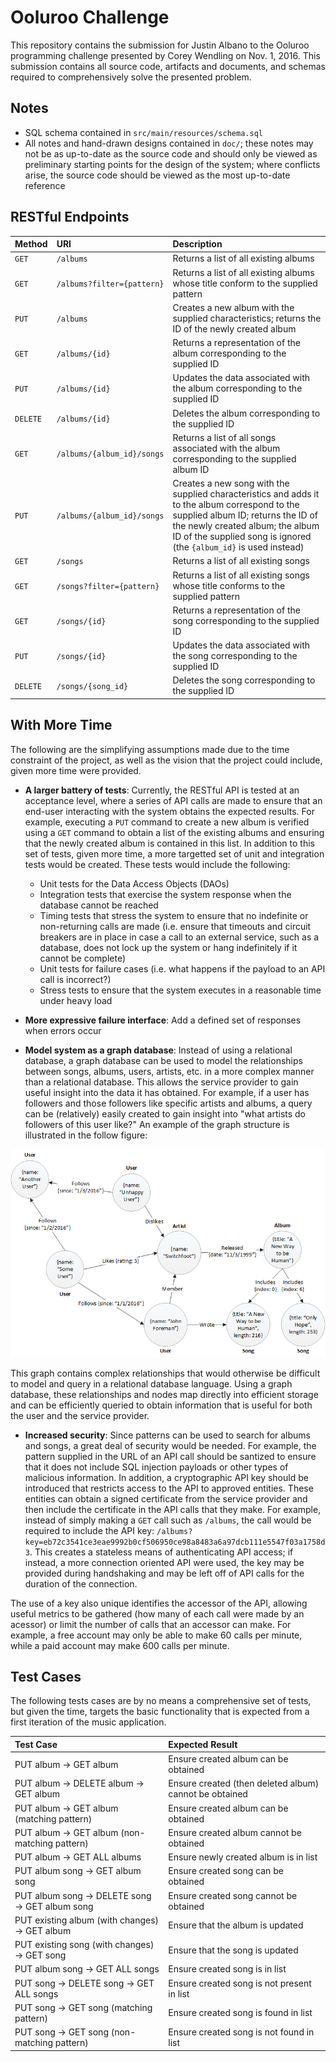 # Ooluroo Challenge
This repository contains the submission for Justin Albano to the Ooluroo programming challenge presented by Corey Wendling on Nov. 1, 2016. This submission contains all source code, artifacts and documents, and schemas required to comprehensively solve the presented problem.

## Notes
 - SQL schema contained in `src/main/resources/schema.sql`
 - All notes and hand-drawn designs contained in `doc/`; these notes may not be as up-to-date as the source code and should only be viewed as preliminary starting points for the design of the system; where conflicts arise, the source code should be viewed as the most up-to-date reference

## RESTful Endpoints
| Method        | URI           | Description  |
|:-------------|:-------------|:-----|
| `GET` | `/albums` | Returns a list of all existing albums |
| `GET` | `/albums?filter={pattern}` | Returns a list of all existing albums whose title conform to the supplied pattern |
| `PUT` | `/albums` | Creates a new album with the supplied characteristics; returns the ID of the newly created album |
| `GET` | `/albums/{id}` | Returns a representation of the album corresponding to the supplied ID |
| `PUT` | `/albums/{id}` | Updates the data associated with the album corresponding to the supplied ID |
| `DELETE` | `/albums/{id}` | Deletes the album corresponding to the supplied ID |
| `GET` | `/albums/{album_id}/songs` | Returns a list of all songs associated with the album corresponding to the supplied album ID |
| `PUT` | `/albums/{album_id}/songs` | Creates a new song with the supplied characteristics and adds it to the album correspond to the supplied album ID; returns the ID of the newly created album; the album ID of the supplied song is ignored (the `{album_id}` is used instead) |
| `GET` | `/songs` | Returns a list of all existing songs |
| `GET` | `/songs?filter={pattern}` | Returns a list of all existing songs whose title conforms to the supplied pattern |
| `GET` | `/songs/{id}` | Returns a representation of the song corresponding to the supplied ID |
| `PUT` | `/songs/{id}` | Updates the data associated with the song corresponding to the supplied ID |
| `DELETE` | `/songs/{song_id}` | Deletes the song corresponding to the supplied ID |

## With More Time
The following are the simplifying assumptions made due to the time constraint of the project, as well as the vision that the project could include, given more time were provided.
 - **A larger battery of tests**: Currently, the RESTful API is tested at an acceptance level, where a series of API calls are made to ensure that an end-user interacting with the system obtains the expected results. For example, executing a `PUT` command to create a new album is verified using a `GET` command to obtain a list of the existing albums and ensuring that the newly created album is contained in this list. In addition to this set of tests, given more time, a more targetted set of unit and integration tests would be created. These tests would include the following:
 
    - Unit tests for the Data Access Objects (DAOs)
    - Integration tests that exercise the system response when the database cannot be reached
    - Timing tests that stress the system to ensure that no indefinite or non-returning calls are made (i.e. ensure that timeouts and circuit breakers are in place in case a call to an external service, such as a database, does not lock up the system or hang indefinitely if it cannot be complete)
    - Unit tests for failure cases (i.e. what happens if the payload to an API call is incorrect?)
    - Stress tests to ensure that the system executes in a reasonable time under heavy load
    
 - **More expressive failure interface**: Add a defined set of responses when errors occur
 
 - **Model system as a graph database**: Instead of using a relational database, a graph database can be used to model the relationships between songs, albums, users, artists, etc. in a more complex manner than a relational database. This allows the service provider to gain useful insight into the data it has obtained. For example, if a user has followers and those followers like specific artists and albums, a query can be (relatively) easily created to gain insight into "what artists do followers of this user like?" An example of the graph structure is illustrated in the follow figure:
 
 ![Graph database example](doc/images/GraphDatabaseForMusic.png)
 
 This graph contains complex relationships that would otherwise be difficult to model and query in a relational database language. Using a graph database, these relationships and nodes map directly into efficient storage and can be efficiently queried to obtain information that is useful for both the user and the service provider.

 - **Increased security**: Since patterns can be used to search for albums and songs, a great deal of security would be needed. For example, the pattern supplied in the URL of an API call should be santized to ensure that it does not include SQL injection payloads or other types of malicious information. In addition, a cryptographic API key should be introduced that restricts access to the API to approved entities. These entities can obtain a signed certificate from the service provider and then include the certificate in the API calls that they make. For example, instead of simply making a `GET` call such as `/albums`, the call would be required to include the API key: `/albums?key=eb72c3541ce3eae9992b0cf506950ce98a8483a6a97dcb111e5547f03a1758d3`. This creates a stateless means of authenticating API access; if instead, a more connection oriented API were used, the key may be provided during handshaking and may be left off of API calls for the duration of the connection. 
 
 The use of a key also unique identifies the accessor of the API, allowing useful metrics to be gathered (how many of each call were made by an acessor) or limit the number of calls that an accessor can make. For example, a free account may only be able to make 60 calls per minute, while a paid account may make 600 calls per minute.
 
## Test Cases
The following tests cases are by no means a comprehensive set of tests, but given the time, targets the basic functionality that is expected from a first iteration of the music application.

| Test Case        | Expected Result  |
|:-------------|:-------------|
| PUT album &rarr; GET album | Ensure created album can be obtained |
| PUT album &rarr; DELETE album &rarr; GET album | Ensure created (then deleted album) cannot be obtained |
| PUT album &rarr; GET album (matching pattern) | Ensure created album can be obtained |
| PUT album &rarr; GET album (non-matching pattern) | Ensure created album cannot be obtained | 
| PUT album &rarr; GET ALL albums | Ensure newly created album is in list |
| PUT album song &rarr; GET album song | Ensure created song can be obtained |
| PUT album song &rarr; DELETE song &rarr; GET album song | Ensure created song cannot be obtained |
| PUT existing album (with changes) &rarr; GET album | Ensure that the album is updated |
| PUT existing song (with changes) &rarr; GET song | Ensure that the song is updated |
| PUT album song &rarr; GET ALL songs | Ensure created song is in list |
| PUT song &rarr; DELETE song &rarr; GET ALL songs | Ensure created song is not present in list |
| PUT song &rarr; GET song (matching pattern) | Ensure created song is found in list |
| PUT song &rarr; GET song (non-matching pattern) | Ensure created song is not found in list |

